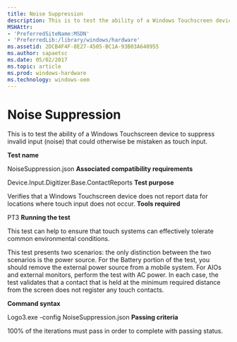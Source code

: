 ```yaml
---
title: Noise Suppression
description: This is to test the ability of a Windows Touchscreen device to suppress invalid input (noise) that could otherwise be mistaken as touch input.
MSHAttr:
- 'PreferredSiteName:MSDN'
- 'PreferredLib:/library/windows/hardware'
ms.assetid: 2DCB4F4F-8E27-4505-BC1A-93B03A640955
ms.author: sapaetsc
ms.date: 05/02/2017
ms.topic: article
ms.prod: windows-hardware
ms.technology: windows-oem
---
```


# Noise Suppression


This is to test the ability of a Windows Touchscreen device to suppress invalid input (noise) that could otherwise be mistaken as touch input.

**Test name**

NoiseSuppression.json
**Associated compatibility requirements**

Device.Input.Digitizer.Base.ContactReports
**Test purpose**

Verifies that a Windows Touchscreen device does not report data for locations where touch input does not occur.
**Tools required**

PT3
**Running the test**

This test can help to ensure that touch systems can effectively tolerate common environmental conditions.

This test presents two scenarios: the only distinction between the two scenarios is the power source. For the Battery portion of the test, you should remove the external power source from a mobile system. For AIOs and external monitors, perform the test with AC power. In each case, the test validates that a contact that is held at the minimum required distance from the screen does not register any touch contacts.

**Command syntax**

Logo3.exe -config NoiseSuppression.json
**Passing criteria**

100% of the iterations must pass in order to complete with passing status.
 

 






